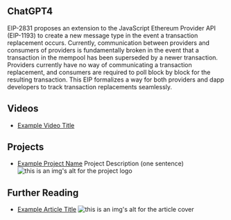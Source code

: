 ## ChatGPT4

EIP-2831 proposes an extension to the JavaScript Ethereum Provider API (EIP-1193) to create a new message type in the event a transaction replacement occurs. Currently, communication between providers and consumers of providers is fundamentally broken in the event that a transaction in the mempool has been superseded by a newer transaction. Providers currently have no way of communicating a transaction replacement, and consumers are required to poll block by block for the resulting transaction. This EIP formalizes a way for both providers and dapp developers to track transaction replacements seamlessly.

## Videos

- [Example Video Title](https://www.youtube.com/watch?v=TDGq4aeevgY)

## Projects

- [Example Project Name](https://xxxx.xxx/xxxxx) Project Description (one sentence) ![this is an img's alt for the project logo](https://xxxx.xxx/project-logo.xxx)

## Further Reading

- [Example Article Title](https://xxxx.xxx/xxxxx) ![this is an img's alt for the article cover](https://xxxx.xxx/article-cover.xxx)
